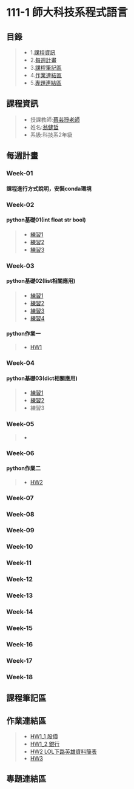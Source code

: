 # 111-1 師大科技系程式語言
## 目錄
> * 1.[課程資訊](https://github.com/Robbish1106/PL#%E8%AA%B2%E7%A8%8B%E8%B3%87%E8%A8%8A)
> * 2.[每週計畫](https://github.com/Robbish1106/PL#%E6%AF%8F%E9%80%B1%E8%A8%88%E7%95%AB)
> * 3.[課程筆記區](https://github.com/Robbish1106/PL#%E8%AA%B2%E7%A8%8B%E7%AD%86%E8%A8%98%E5%8D%80)
> * 4.[作業連結區](https://github.com/Robbish1106/PL#%E4%BD%9C%E6%A5%AD%E9%80%A3%E7%B5%90%E5%8D%80)
> * 5.[專題連結區](https://github.com/Robbish1106/PL#%E5%B0%88%E9%A1%8C%E9%80%A3%E7%B5%90%E5%8D%80)
## 課程資訊
> * 授課教師:[蔡芸琤老師](https://github.com/pecu?tab=repositories)
> * 姓名:[翁健哲](https://robbish1106.github.io/Web/bootstrap/blog/index.html)
> * 系級:科技系2年級
## 每週計畫
### Week-01
#### 課程進行方式說明，安裝conda環境
### Week-02
#### python基礎01(int float str bool)
> * [練習1](https://github.com/Robbish1106/PL/blob/main/PL/test1-1.py)
> * [練習2](https://github.com/Robbish1106/PL/blob/main/PL/test1-2.py)
> * [練習3](https://github.com/Robbish1106/PL/blob/main/PL/test1-3.py)
### Week-03
#### python基礎02(list相關應用)
> * [練習1](https://github.com/Robbish1106/PL/blob/main/PL/test2-1.py)
> * [練習2](https://github.com/Robbish1106/PL/blob/main/PL/test2-2.py)
> * [練習3](https://github.com/Robbish1106/PL/blob/main/PL/test2-3.py)
> * [練習4](https://github.com/Robbish1106/PL/blob/main/PL/test2-4.py)
#### python作業一
> * [HW1](https://github.com/Robbish1106/PL/blob/main/hw1/hw1_rework.ipynb)
### Week-04 
#### python基礎03(dict相關應用)
> * [練習1](https://github.com/Robbish1106/PL/blob/main/PL/test3-1.py)
> * [練習2](https://github.com/Robbish1106/PL/blob/main/PL/test3-2.py)
> * 練習3
### Week-05
> * 
### Week-06
#### python作業二
> * [HW2](https://github.com/Robbish1106/PL/blob/main/hw2/HW2.ipynb)
### Week-07
### Week-08
### Week-09
### Week-10
### Week-11
### Week-12
### Week-13
### Week-14
### Week-15
### Week-16
### Week-17
### Week-18
## 課程筆記區
## 作業連結區
> * [HW1_1 股價](https://github.com/Robbish1106/PL/blob/main/hw1/Homework1%20(1).ipynb)
> * [HW1_2 銀行](https://github.com/Robbish1106/PL/blob/main/hw1/hw1_rework.ipynb)
> * [HW2 LOL下路英雄資料簡表](https://github.com/Robbish1106/PL/blob/main/hw2/HW2.ipynb)
> * [HW3](https://github.com/Robbish1106/PL/tree/main/hw3)
## 專題連結區
